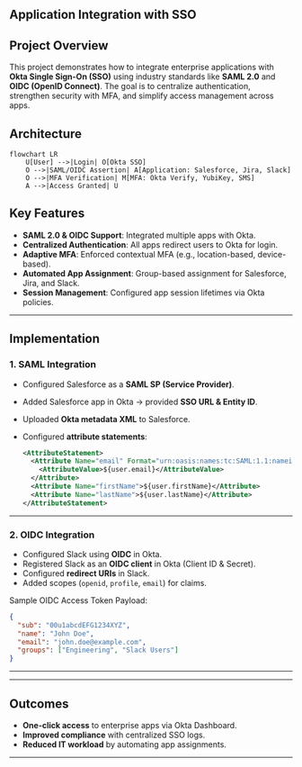 
<h2>Application Integration with SSO</h2>

##  Project Overview

This project demonstrates how to integrate enterprise applications with **Okta Single Sign-On (SSO)** using industry standards like **SAML 2.0** and **OIDC (OpenID Connect)**. The goal is to centralize authentication, strengthen security with MFA, and simplify access management across apps.



##  Architecture

```mermaid
flowchart LR
    U[User] -->|Login| O[Okta SSO]
    O -->|SAML/OIDC Assertion| A[Application: Salesforce, Jira, Slack]
    O -->|MFA Verification| M[MFA: Okta Verify, YubiKey, SMS]
    A -->|Access Granted| U
```



##  Key Features

* **SAML 2.0 & OIDC Support**: Integrated multiple apps with Okta.
* **Centralized Authentication**: All apps redirect users to Okta for login.
* **Adaptive MFA**: Enforced contextual MFA (e.g., location-based, device-based).
* **Automated App Assignment**: Group-based assignment for Salesforce, Jira, and Slack.
* **Session Management**: Configured app session lifetimes via Okta policies.

---

##  Implementation

### 1. **SAML Integration**

* Configured Salesforce as a **SAML SP (Service Provider)**.
* Added Salesforce app in Okta → provided **SSO URL & Entity ID**.
* Uploaded **Okta metadata XML** to Salesforce.
* Configured **attribute statements**:

  ```xml
  <AttributeStatement>
    <Attribute Name="email" Format="urn:oasis:names:tc:SAML:1.1:nameid-format:emailAddress">
      <AttributeValue>${user.email}</AttributeValue>
    </Attribute>
    <Attribute Name="firstName">${user.firstName}</Attribute>
    <Attribute Name="lastName">${user.lastName}</Attribute>
  </AttributeStatement>
  ```

---

### 2. **OIDC Integration**

* Configured Slack using **OIDC** in Okta.
* Registered Slack as an **OIDC client** in Okta (Client ID & Secret).
* Configured **redirect URIs** in Slack.
* Added scopes (`openid`, `profile`, `email`) for claims.

Sample OIDC Access Token Payload:

```json
{
  "sub": "00u1abcdEFG1234XYZ",
  "name": "John Doe",
  "email": "john.doe@example.com",
  "groups": ["Engineering", "Slack Users"]
}
```

---



---

##  Outcomes

* **One-click access** to enterprise apps via Okta Dashboard.
* **Improved compliance** with centralized SSO logs.
* **Reduced IT workload** by automating app assignments.

---

